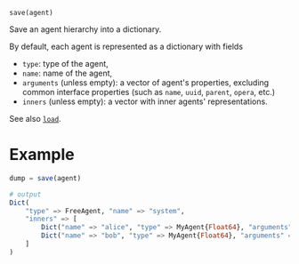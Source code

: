 ```
save(agent)
```

Save an agent hierarchy into a dictionary.

By default, each agent is represented as a dictionary with fields

  * `type`: type of the agent,
  * `name`: name of the agent,
  * `arguments` (unless empty): a vector of agent's properties, excluding common interface properties (such as `name`, `uuid`, `parent`, `opera`, etc.)
  * `inners` (unless empty): a vector with inner agents' representations.

See also [`load`](@ref).

# Example

```julia
dump = save(agent)

# output
Dict(
    "type" => FreeAgent, "name" => "system", 
    "inners" => [
        Dict("name" => "alice", "type" => MyAgent{Float64}, "arguments" => Any[0.0, 1.0]),
        Dict("name" => "bob", "type" => MyAgent{Float64}, "arguments" => Any[0.0, 1.5]),
    ]
)
```
